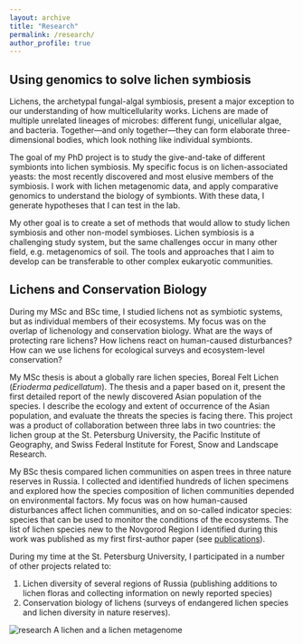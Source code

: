 ```yaml
---
layout: archive
title: "Research"
permalink: /research/
author_profile: true
---
```

## Using genomics to solve lichen symbiosis

Lichens, the archetypal fungal-algal symbiosis, present a major exception to our understanding of how multicellularity works. Lichens are made of multiple unrelated lineages of microbes: different fungi, unicellular algae, and bacteria. Together—and only together—they can form elaborate three-dimensional bodies, which look nothing like individual symbionts.

The goal of my PhD project is to study the give-and-take of different symbionts into lichen symbiosis. My specific focus is on lichen-associated yeasts: the most recently discovered and most elusive members of the symbiosis. I work with lichen metagenomic data, and apply comparative genomics to understand the biology of symbionts. With these data, I generate hypotheses that I can test in the lab.

My other goal is to create a set of methods that would allow to study lichen symbiosis and other non-model symbioses. Lichen symbiosis is a challenging study system, but the same challenges occur in many other field, e.g. metagenomics of soil. The tools and approaches that I aim to develop can be transferable to other complex eukaryotic communities.

## Lichens and Conservation Biology

During my MSc and BSc time, I studied lichens not as symbiotic systems, but as individual members of their ecosystems. My focus was on the overlap of lichenology and conservation biology. What are the ways of protecting rare lichens? How lichens react on human-caused disturbances? How can we use lichens for ecological surveys and ecosystem-level conservation?

My MSc thesis is about a globally rare lichen species, Boreal Felt Lichen (*Erioderma pedicellatum*). The thesis and a paper based on it, present the first detailed report of the newly discovered Asian population of the species. I describe the ecology and extent of occurrence of the Asian population, and evaluate the threats the species is facing there. This project was a product of collaboration between three labs in two countries: the lichen group at the St. Petersburg University, the Pacific Institute of Geography, and Swiss Federal Institute for Forest, Snow and Landscape Research.

My BSc thesis compared lichen communities on aspen trees in three nature reserves in Russia. I collected and identified hundreds of lichen specimens and explored how the species composition of lichen communities depended on environmental factors. My focus was on how human-caused disturbances affect lichen communities, and on so-called indicator species: species that can be used to monitor the conditions of the ecosystems. The list of lichen species new to the Novgorod Region I identified during this work was published as my first first-author paper (see [publications](https://metalichen.github.io/publications/)).

During my time at the St. Petersburg University, I participated in a number of other projects related to:
1. Lichen diversity of several regions of Russia (publishing additions to lichen floras and collecting information on newly reported species)
2. Conservation biology of lichens (surveys of endangered lichen species and lichen diversity in nature reserves).

![research](http://metalichen.github.io/images/research1.png)
A lichen and a lichen metagenome

